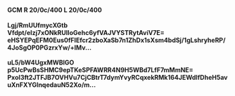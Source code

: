 #### GCM R 20/0c/400 L 20/0c/400
**Lgj/RmUUfmycXGtb**<br/>**Vfdpt/eIzj7xONkRUlIoGehc6yfVAJVYSTRytAviV7E=**<br/>**eHSYEPqEFM0Eus0fFIEfcr2zboXaSb7n1ZhDx1sXsm4bdSj/1gLshryheRP/4JoSgOP0PGzrxYw/+lMv...**<br/><br/>
**uL5/bW4UgxMWBlGO**<br/>**p5UcPwBsSHMC9epTKeSPFAWRR4N9H5WBd7LfF7mMmNE=**<br/>**PxoI3ft2JTFJB7OVHVu7CjCBtrT7dymYvyRCqxekRMk164JEWdIfDheH5avuXnFXYGInqedauN52Xo/m...**